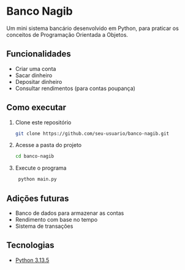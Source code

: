 # Banco Nagib
Um mini sistema bancário desenvolvido em Python, para praticar os conceitos de Programação Orientada a Objetos.


## Funcionalidades
- Criar uma conta
- Sacar dinheiro
- Depositar dinheiro
- Consultar rendimentos (para contas poupança)

## Como executar
1. Clone este repositório
   ```bash
   git clone https://github.com/seu-usuario/banco-nagib.git
2. Acesse a pasta do projeto
    ```bash
    cd banco-nagib
3. Execute o programa
   ```bash
    python main.py

## Adições futuras
- Banco de dados para armazenar as contas
- Rendimento com base no tempo
- Sistema de transações

## Tecnologias
- [Python 3.13.5](https://www.python.org/)
